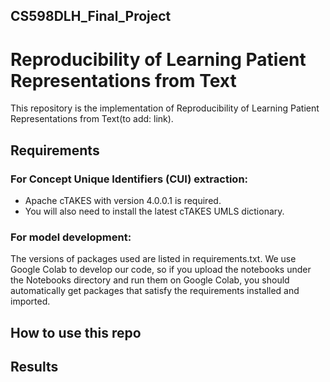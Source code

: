 ## CS598DLH_Final_Project

# Reproducibility of Learning Patient Representations from Text
This repository is the implementation of Reproducibility of Learning Patient Representations from Text(to add: link). 

## Requirements
### For Concept Unique Identifiers (CUI) extraction:
- Apache cTAKES with version 4.0.0.1 is required. 
- You will also need to install the latest cTAKES UMLS dictionary.


### For model development:
The versions of packages used are listed in requirements.txt.
We use Google Colab to develop our code, so if you upload the notebooks under the Notebooks directory and run them on Google Colab, you should automatically get packages that satisfy the requirements installed and imported.


## How to use this repo

## Results

## 
